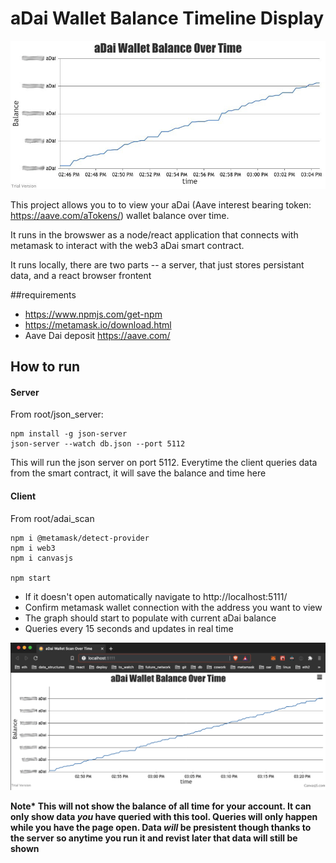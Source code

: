 # aDai Wallet Balance Timeline Display

![graph prievew](adai_scan/images/chart.jpeg)

This project allows you to to view your aDai (Aave interest bearing token: https://aave.com/aTokens/) wallet balance over time.

It runs in the browswer as a node/react application that connects with metamask to interact with the web3 aDai smart contract.

It runs locally, there are two parts -- a server, that just stores persistant data, and a react browser frontent 

##requirements
* https://www.npmjs.com/get-npm
* https://metamask.io/download.html
* Aave Dai deposit https://aave.com/

## How to run

#### Server
From root/json_server:
````
npm install -g json-server
json-server --watch db.json --port 5112 
````
This will run the json server on port 5112. Everytime the client queries data from the smart contract, it will save the balance and time here

#### Client
From root/adai_scan
````
npm i @metamask/detect-provider
npm i web3
npm i canvasjs

npm start
````

* If it doesn't open automatically navigate to http://localhost:5111/
* Confirm metamask wallet connection with the address you want to view
* The graph should start to populate with current aDai balance
* Queries every 15 seconds and updates in real time

![graph prievew](adai_scan/images/chart2.png)

**Note\* This will not show the balance of all time for your account. It can only show data _you_ have queried with this tool. Queries will only happen while you have the page open. Data _will_ be presistent though thanks to the server so anytime you run it and revist later that data will still be shown**
